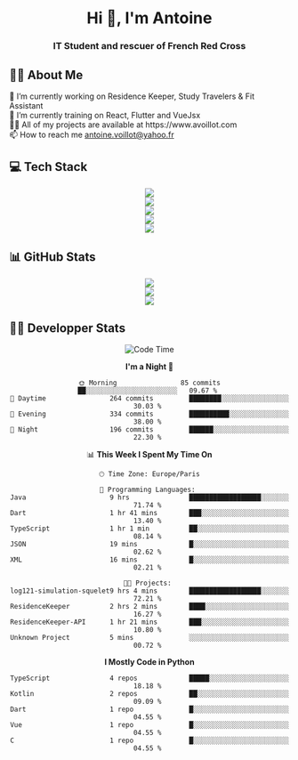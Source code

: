 <h1 align="center" text-decoration="none">Hi 👋, I'm Antoine</h1>
<h3 align="center">IT Student and rescuer of French Red Cross</h3>

  
## 👨‍🎓 About Me
  <div align="left">
🔭 I’m currently working on Residence Keeper, Study Travelers & Fit Assistant</br>
🌱 I’m currently training on React, Flutter and VueJsx</br>
👨‍💻 All of my projects are available at https://www.avoillot.com</br>
📫 How to reach me <a href=mailto:antoine.voillot@yahoo.fr >antoine.voillot@yahoo.fr</a></br>
</div>

## 💻 Tech Stack
<div align="center">
  <img src="https://skillicons.dev/icons?i=react,ts,vue,vite,js,html,css,php,symfony" /></br>
  <img src="https://skillicons.dev/icons?i=c,java,py" /></br>
  <img src="https://skillicons.dev/icons?i=discord,bots" /></br>
<img src="https://skillicons.dev/icons?i=kotlin,flutter" /></br>
  <img src="https://skillicons.dev/icons?i=androidstudio,figma,github,gitlab,postman,vscode" />
</div>

## 📊 GitHub Stats
<div align="center">

![](http://github-profile-summary-cards.vercel.app/api/cards/profile-details?username=Psykoxen&theme=dark)  <br/>
![](https://github-readme-streak-stats.herokuapp.com/?user=Psykoxen&theme=dark&hide_border=false)<br/>
![](https://github-readme-stats.vercel.app/api/top-langs/?username=Psykoxen&theme=dark&hide_border=false&include_all_commits=true&count_private=true&layout=compact)<br/>

</div>

## 👨‍💻 Developper Stats
<div align="center">

<!--START_SECTION:waka-->
![Code Time](http://img.shields.io/badge/Code%20Time-96%20hrs%2058%20mins-blue)

**I'm a Night 🦉** 

```text
🌞 Morning                85 commits          ██░░░░░░░░░░░░░░░░░░░░░░░   09.67 % 
🌆 Daytime                264 commits         ████████░░░░░░░░░░░░░░░░░   30.03 % 
🌃 Evening                334 commits         ██████████░░░░░░░░░░░░░░░   38.00 % 
🌙 Night                  196 commits         ██████░░░░░░░░░░░░░░░░░░░   22.30 % 
```


📊 **This Week I Spent My Time On** 

```text
🕑︎ Time Zone: Europe/Paris

💬 Programming Languages: 
Java                     9 hrs               ██████████████████░░░░░░░   71.74 % 
Dart                     1 hr 41 mins        ███░░░░░░░░░░░░░░░░░░░░░░   13.40 % 
TypeScript               1 hr 1 min          ██░░░░░░░░░░░░░░░░░░░░░░░   08.14 % 
JSON                     19 mins             █░░░░░░░░░░░░░░░░░░░░░░░░   02.62 % 
XML                      16 mins             █░░░░░░░░░░░░░░░░░░░░░░░░   02.21 % 

🐱‍💻 Projects: 
log121-simulation-squelet9 hrs 4 mins        ██████████████████░░░░░░░   72.21 % 
ResidenceKeeper          2 hrs 2 mins        ████░░░░░░░░░░░░░░░░░░░░░   16.27 % 
ResidenceKeeper-API      1 hr 21 mins        ███░░░░░░░░░░░░░░░░░░░░░░   10.80 % 
Unknown Project          5 mins              ░░░░░░░░░░░░░░░░░░░░░░░░░   00.72 % 
```

**I Mostly Code in Python** 

```text
TypeScript               4 repos             █████░░░░░░░░░░░░░░░░░░░░   18.18 % 
Kotlin                   2 repos             ██░░░░░░░░░░░░░░░░░░░░░░░   09.09 % 
Dart                     1 repo              █░░░░░░░░░░░░░░░░░░░░░░░░   04.55 % 
Vue                      1 repo              █░░░░░░░░░░░░░░░░░░░░░░░░   04.55 % 
C                        1 repo              █░░░░░░░░░░░░░░░░░░░░░░░░   04.55 % 
```




<!--END_SECTION:waka-->

</div>
